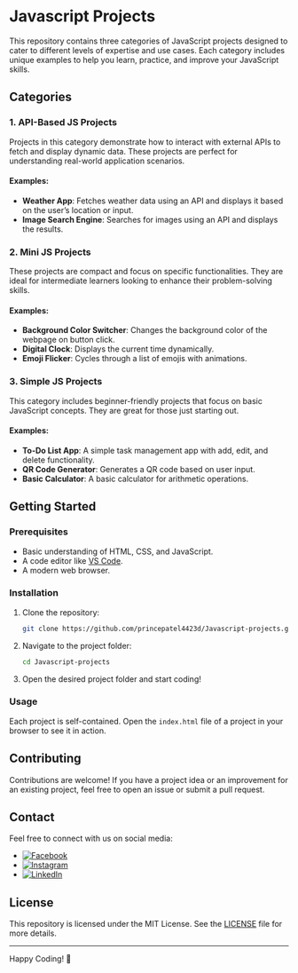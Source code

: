 # Javascript Projects

This repository contains three categories of JavaScript projects designed to cater to different levels of expertise and use cases. Each category includes unique examples to help you learn, practice, and improve your JavaScript skills.

## Categories

### 1. API-Based JS Projects
Projects in this category demonstrate how to interact with external APIs to fetch and display dynamic data. These projects are perfect for understanding real-world application scenarios.

#### Examples:
- **Weather App**: Fetches weather data using an API and displays it based on the user’s location or input.
- **Image Search Engine**: Searches for images using an API and displays the results.

### 2. Mini JS Projects
These projects are compact and focus on specific functionalities. They are ideal for intermediate learners looking to enhance their problem-solving skills.

#### Examples:
- **Background Color Switcher**: Changes the background color of the webpage on button click.
- **Digital Clock**: Displays the current time dynamically.
- **Emoji Flicker**: Cycles through a list of emojis with animations.

### 3. Simple JS Projects
This category includes beginner-friendly projects that focus on basic JavaScript concepts. They are great for those just starting out.

#### Examples:
- **To-Do List App**: A simple task management app with add, edit, and delete functionality.
- **QR Code Generator**: Generates a QR code based on user input.
- **Basic Calculator**: A basic calculator for arithmetic operations.

## Getting Started

### Prerequisites
- Basic understanding of HTML, CSS, and JavaScript.
- A code editor like [VS Code](https://code.visualstudio.com/).
- A modern web browser.

### Installation
1. Clone the repository:
   ```bash
   git clone https://github.com/princepatel4423d/Javascript-projects.git
   ```
2. Navigate to the project folder:
   ```bash
   cd Javascript-projects
   ```
3. Open the desired project folder and start coding!

### Usage
Each project is self-contained. Open the `index.html` file of a project in your browser to see it in action.

## Contributing
Contributions are welcome! If you have a project idea or an improvement for an existing project, feel free to open an issue or submit a pull request.

## Contact
Feel free to connect with us on social media:

- [![Facebook](https://img.shields.io/badge/Facebook-%231877F2.svg?logo=Facebook&logoColor=white)](https://facebook.com/princepatel4423d) 
- [![Instagram](https://img.shields.io/badge/Instagram-%23E4405F.svg?logo=Instagram&logoColor=white)](https://instagram.com/_iamprincepatel_) 
- [![LinkedIn](https://img.shields.io/badge/LinkedIn-%230077B5.svg?logo=linkedin&logoColor=white)](https://linkedin.com/in/princepatel4423d)

## License
This repository is licensed under the MIT License. See the [LICENSE](LICENSE) file for more details.

---

Happy Coding! 🎉
